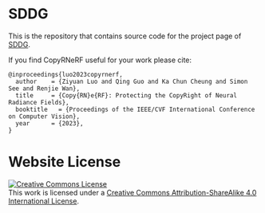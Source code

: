# SDDG

This is the repository that contains source code for the project page of [SDDG](https://tonyckc.github.io/SDDG/).

If you find CopyRNeRF useful for your work please cite:
```
@inproceedings{luo2023copyrnerf,
  author    = {Ziyuan Luo and Qing Guo and Ka Chun Cheung and Simon See and Renjie Wan},
  title     = {Copy{RN}e{RF}: Protecting the CopyRight of Neural Radiance Fields},
  booktitle   = {Proceedings of the IEEE/CVF International Conference on Computer Vision},
  year      = {2023},
}
```

# Website License
<a rel="license" href="http://creativecommons.org/licenses/by-sa/4.0/"><img alt="Creative Commons License" style="border-width:0" src="https://i.creativecommons.org/l/by-sa/4.0/88x31.png" /></a><br />This work is licensed under a <a rel="license" href="http://creativecommons.org/licenses/by-sa/4.0/">Creative Commons Attribution-ShareAlike 4.0 International License</a>.
